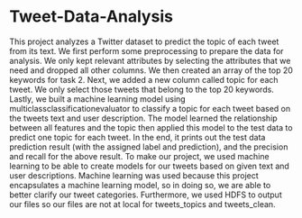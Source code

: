 # Tweet-Data-Analysis
 This project analyzes a Twitter dataset to predict the topic of each tweet from its text. We first
perform some preprocessing to prepare the data for analysis. We only kept relevant attributes by
selecting the attributes that we need and dropped all other columns. We then created an array of
the top 20 keywords for task 2. Next, we added a new column called topic for each tweet. We
only select those tweets that belong to the top 20 keywords. Lastly, we built a machine learning
model using multiclassclassificationevaluator to classify a topic for each tweet based on the
tweets text and user description. The model learned the relationship between all features and the
topic then applied this model to the test data to predict one topic for each tweet. In the end, it
prints out the test data prediction result (with the assigned label and prediction), and the precision
and recall for the above result.
To make our project, we used machine learning to be able to create models for our tweets based
on given text and user descriptions. Machine learning was used because this project encapsulates
a machine learning model, so in doing so, we are able to better clarify our tweet categories.
Furthermore, we used HDFS to output our files so our files are not at local for tweets_topics and
tweets_clean.
